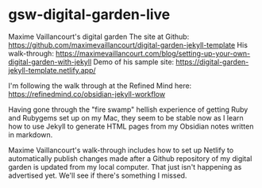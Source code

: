 # gsw-digital-garden-live
 
Maxime Vaillancourt's digital garden 
The site at Github: https://github.com/maximevaillancourt/digital-garden-jekyll-template
His walk-through: https://maximevaillancourt.com/blog/setting-up-your-own-digital-garden-with-jekyll
Demo of his sample site: https://digital-garden-jekyll-template.netlify.app/

I'm following the walk through at the Refined Mind here:
https://refinedmind.co/obsidian-jekyll-workflow

Having gone through the "fire swamp" hellish experience of getting Ruby and Rubygems set up on my Mac, they seem to be stable now as I learn how to use Jekyll to generate HTML pages from my Obsidian notes written in markdown.

Maxime Vaillancourt's walk-through includes how to set up Netlify to automatically publish changes made after a Github repository of my digital garden is updated from my local computer. That just isn't happening as advertised yet. We'll see if there's something I missed.
